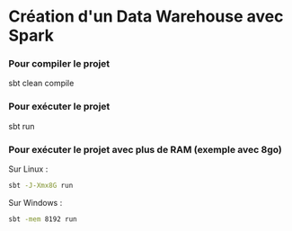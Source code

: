# Création d'un Data Warehouse avec Spark

### Pour compiler le projet
sbt clean compile

### Pour exécuter le projet
sbt run

### Pour exécuter le projet avec plus de RAM (exemple avec 8go)

Sur Linux :
```bash
sbt -J-Xmx8G run
```

Sur Windows :
```bash
sbt -mem 8192 run
```